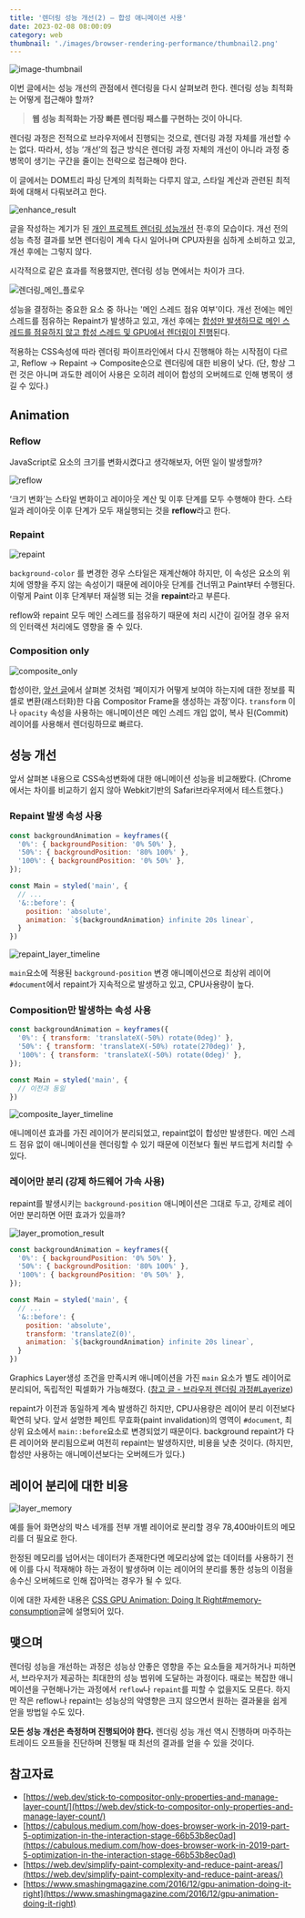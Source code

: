 ```yaml
---
title: '렌더링 성능 개선(2) — 합성 애니메이션 사용'
date: 2023-02-08 08:00:09
category: web
thumbnail: './images/browser-rendering-performance/thumbnail2.png'
---
```


![image-thumbnail](./images/browser-rendering-performance/thumbnail2.png)

이번 글에서는 성능 개선의 관점에서 렌더링을 다시 살펴보려 한다. 렌더링 성능 최적화는 어떻게 접근해야 할까?

> **웹 성능 최적화는 가장 빠른 렌더링 패스를 구현하는 것이 아니다.**

렌더링 과정은 전적으로 브라우저에서 진행되는 것으로, 렌더링 과정 자체를 개선할 수는 없다.
따라서, 성능 ‘개선’의 접근 방식은 렌더링 과정 자체의 개선이 아니라 과정 중 병목이 생기는 구간을 줄이는 전략으로 접근해야 한다.

이 글에서는 DOM트리 파싱 단계의 최적화는 다루지 않고, 스타일 계산과 관련된 최적화에 대해서 다뤄보려고 한다.

![enhance_result](./images/browser-rendering-performance/enhance_result.png)

글을 작성하는 계기가 된 [개인 프로젝트 렌더링 성능개선](https://github.com/SoYoung210/Uing/pull/9) 전·후의 모습이다. 개선 전의 성능 측정 결과를 보면 렌더링이 계속 다시 일어나며 CPU자원을 심하게 소비하고 있고, 개선 후에는 그렇지 않다.

시각적으로 같은 효과를 적용했지만, 렌더링 성능 면에서는 차이가 크다.

![렌더링_메인_플로우](./images/browser-rendering-performance/메인플로우.png)

성능을 결정하는 중요한 요소 중 하나는 '메인 스레드 점유 여부'이다. 개선 전에는 메인 스레드를 점유하는 Repaint가 발생하고 있고, 개선 후에는 [합성만 발생하므로 메인 스레드를 점유하지 않고 합성 스레드 및 GPU에서 렌더링이 진행](https://so-so.dev/web/browser-rendering-process/#1-%EB%A0%88%EC%9D%B4%EC%96%B4-%ED%95%A9%EC%84%B1)된다.

적용하는 CSS속성에 따라 렌더링 파이프라인에서 다시 진행해야 하는 시작점이 다르고, Reflow → Repaint → Composite순으로 렌더링에 대한 비용이 낮다. (단, 항상 그런 것은 아니며 과도한 레이어 사용은 오히려  레이어 합성의 오버헤드로 인해 병목이 생길 수 있다.)

## Animation

### Reflow

JavaScript로 요소의 크기를 변화시켰다고 생각해보자, 어떤 일이 발생할까?

![reflow](./images/browser-rendering-performance/reflow.png)

‘크기 변화’는 스타일 변화이고 레이아웃 계산 및 이후 단계를 모두 수행해야 한다. 스타일과 레이아웃 이후 단계가 모두 재실행되는 것을 **reflow**라고 한다.

### Repaint

![repaint](./images/browser-rendering-performance/repaint.png)

`background-color` 를 변경한 경우 스타일은 재계산해야 하지만, 이 속성은 요소의 위치에 영향을 주지 않는 속성이기 때문에 레이아웃 단계를 건너뛰고 Paint부터 수행된다. 이렇게 Paint 이후 단계부터 재실행 되는 것을 **repaint**라고 부른다.

reflow와 repaint 모두 메인 스레드를 점유하기 때문에 처리 시간이 길어질 경우 유저의 인터랙션 처리에도 영향을 줄 수 있다.

### Composition only

![composite_only](./images/browser-rendering-performance/composite_only.png)

합성이란, [앞선 글](https://so-so.dev/web/browser-rendering-process/#%ED%95%A9%EC%84%B1-%EC%8A%A4%EB%A0%88%EB%93%9C)에서 살펴본 것처럼 ‘페이지가 어떻게 보여야 하는지에 대한 정보를 픽셀로 변환(래스터화)한 다음 Compositor Frame을 생성하는 과정’이다. `transform` 이나 `opacity` 속성을 사용하는 애니메이션은 메인 스레드 개입 없이, 복사 된(Commit) 레이어를 사용해서 렌더링하므로 빠르다.

## 성능 개선

앞서 살펴본 내용으로 CSS속성변화에 대한 애니메이션 성능을 비교해봤다. (Chrome에서는 차이를 비교하기 쉽지 않아 Webkit기반의 Safari브라우저에서 테스트했다.)

### Repaint 발생 속성 사용

```jsx
const backgroundAnimation = keyframes({
  '0%': { backgroundPosition: '0% 50%' },
  '50%': { backgroundPosition: '80% 100%' },
  '100%': { backgroundPosition: '0% 50%' },
});

const Main = styled('main', {
  // ...
  '&::before': {
    position: 'absolute',
    animation: `${backgroundAnimation} infinite 20s linear`,
  }
})
```

![repaint_layer_timeline](./images/browser-rendering-performance/repaint_layer_timeline.png)

`main`요소에 적용된 `background-position` 변경 애니메이션으로 최상위 레이어 `#document`에서 repaint가 지속적으로 발생하고 있고, CPU사용량이 높다.

### Composition만 발생하는 속성 사용

```jsx
const backgroundAnimation = keyframes({
  '0%': { transform: 'translateX(-50%) rotate(0deg)' },
  '50%': { transform: 'translateX(-50%) rotate(270deg)' },
  '100%': { transform: 'translateX(-50%) rotate(0deg)' },
});

const Main = styled('main', {
  // 이전과 동일
})
```

![composite_layer_timeline](./images/browser-rendering-performance/composite_layer_timeline.png)

애니메이션 효과를 가진 레이어가 분리되었고, repaint없이 합성만 발생한다. 메인 스레드 점유 없이 애니메이션을 렌더링할 수 있기 때문에 이전보다 훨씬 부드럽게 처리할 수 있다.

### 레이어만 분리 (강제 하드웨어 가속 사용)

repaint를 발생시키는 `background-position` 애니메이션은 그대로 두고, 강제로 레이어만 분리하면 어떤 효과가 있을까?

![layer_promotion_result](./images/browser-rendering-performance/layer_promotion_result.png)

```jsx
const backgroundAnimation = keyframes({
  '0%': { backgroundPosition: '0% 50%' },
  '50%': { backgroundPosition: '80% 100%' },
  '100%': { backgroundPosition: '0% 50%' },
});

const Main = styled('main', {
  // ...
  '&::before': {
    position: 'absolute',
    transform: 'translateZ(0)',
    animation: `${backgroundAnimation} infinite 20s linear`,
  }
})
```

Graphics Layer생성 조건을 만족시켜 애니메이션을 가진 `main` 요소가 별도 레이어로 분리되어, 독립적인 픽셀화가 가능해졌다. ([참고 글 - 브라우저 렌더링 과정#Layerize](https://so-so.dev/web/browser-rendering-process/#6-layerize))

repaint가 이전과 동일하게 계속 발생하긴 하지만, CPU사용량은 레이어 분리 이전보다 확연히 낮다. 앞서 설명한 페인트 무효화(paint invalidation)의 영역이 `#document`, 최상위 요소에서 `main::before`요소로 변경되었기 때문이다. background repaint가 다른 레이어와 분리됨으로써 여전히 repaint는 발생하지만, 비용을 낮춘 것이다. (하지만, 합성만 사용하는 애니메이션보다는 오버헤드가 있다.)

## 레이어 분리에 대한 비용

![layer_memory](./images/browser-rendering-performance/layer_memory.png)

예를 들어 화면상의 박스 네개를 전부 개별 레이어로 분리할 경우 78,400바이트의 메모리를 더 필요로 한다.

한정된 메모리를 넘어서는 데이터가 존재한다면 메모리상에 없는 데이터를 사용하기 전에 이를 다시 적재해야 하는 과정이 발생하며 이는 레이어의 분리를 통한 성능의 이점을 송수신 오버헤드로 인해 잡아먹는 경우가 될 수 있다.

이에 대한 자세한 내용은 [CSS GPU Animation: Doing It Right#memory-consumption](https://www.smashingmagazine.com/2016/12/gpu-animation-doing-it-right/#memory-consumption)글에 설명되어 있다.

## 맺으며

렌더링 성능을 개선하는 과정은 성능상 안좋은 영향을 주는 요소들을 제거하거나 피하면서, 브라우저가 제공하는 최대한의 성능 범위에 도달하는 과정이다. 때로는 복잡한 애니메이션을 구현해나가는 과정에서 `reflow`나 `repaint`를 피할 수 없을지도 모른다. 하지만 작은 reflow나 repaint는 성능상의 악영향은 크지 않으면서 원하는 결과물을 쉽게 얻을 방법일 수도 있다.

**모든 성능 개선은 측정하며 진행되어야 한다.** 렌더링 성능 개선 역시 진행하며 마주하는 트레이드 오프들을 진단하며 진행될 때 최선의 결과를 얻을 수 있을 것이다.

## 참고자료

- [https://web.dev/stick-to-compositor-only-properties-and-manage-layer-count/](https://web.dev/stick-to-compositor-only-properties-and-manage-layer-count/)
- [https://cabulous.medium.com/how-does-browser-work-in-2019-part-5-optimization-in-the-interaction-stage-66b53b8ec0ad](https://cabulous.medium.com/how-does-browser-work-in-2019-part-5-optimization-in-the-interaction-stage-66b53b8ec0ad)
- [https://web.dev/simplify-paint-complexity-and-reduce-paint-areas/](https://web.dev/simplify-paint-complexity-and-reduce-paint-areas/)
- [https://www.smashingmagazine.com/2016/12/gpu-animation-doing-it-right](https://www.smashingmagazine.com/2016/12/gpu-animation-doing-it-right)